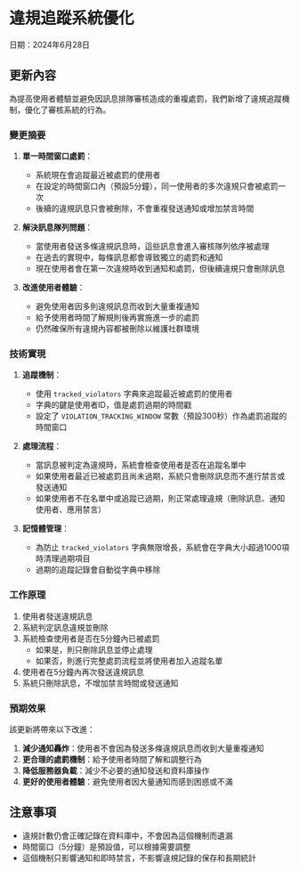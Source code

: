 # 違規追蹤系統優化

日期：2024年6月28日

## 更新內容

為提高使用者體驗並避免因訊息排隊審核造成的重複處罰，我們新增了違規追蹤機制，優化了審核系統的行為。

### 變更摘要

1. **單一時間窗口處罰**：
   - 系統現在會追蹤最近被處罰的使用者
   - 在設定的時間窗口內（預設5分鐘），同一使用者的多次違規只會被處罰一次
   - 後續的違規訊息只會被刪除，不會重複發送通知或增加禁言時間

2. **解決訊息隊列問題**：
   - 當使用者發送多條違規訊息時，這些訊息會進入審核隊列依序被處理
   - 在過去的實現中，每條訊息都會導致獨立的處罰和通知
   - 現在使用者會在第一次違規時收到通知和處罰，但後續違規只會刪除訊息

3. **改進使用者體驗**：
   - 避免使用者因多則違規訊息而收到大量重複通知
   - 給予使用者時間了解規則後再實施進一步的處罰
   - 仍然確保所有違規內容都被刪除以維護社群環境

### 技術實現

1. **追蹤機制**：
   - 使用 `tracked_violators` 字典來追蹤最近被處罰的使用者
   - 字典的鍵是使用者ID，值是處罰過期的時間戳
   - 設定了 `VIOLATION_TRACKING_WINDOW` 常數（預設300秒）作為處罰追蹤的時間窗口

2. **處理流程**：
   - 當訊息被判定為違規時，系統會檢查使用者是否在追蹤名單中
   - 如果使用者最近已被處罰且尚未過期，系統只會刪除訊息而不進行禁言或發送通知
   - 如果使用者不在名單中或追蹤已過期，則正常處理違規（刪除訊息、通知使用者、應用禁言）

3. **記憶體管理**：
   - 為防止 `tracked_violators` 字典無限增長，系統會在字典大小超過1000項時清理過期項目
   - 過期的追蹤記錄會自動從字典中移除

### 工作原理

1. 使用者發送違規訊息
2. 系統判定訊息違規並刪除
3. 系統檢查使用者是否在5分鐘內已被處罰
   - 如果是，則只刪除訊息並停止處理
   - 如果否，則進行完整處罰流程並將使用者加入追蹤名單
4. 使用者在5分鐘內再次發送違規訊息
5. 系統只刪除訊息，不增加禁言時間或發送通知

### 預期效果

該更新將帶來以下改進：

1. **減少通知轟炸**：使用者不會因為發送多條違規訊息而收到大量重複通知
2. **更合理的處罰機制**：給予使用者時間了解和調整行為
3. **降低服務器負載**：減少不必要的通知發送和資料庫操作
4. **更好的使用者體驗**：避免使用者因大量通知而感到困惑或不滿

## 注意事項

- 違規計數仍會正確記錄在資料庫中，不會因為這個機制而遺漏
- 時間窗口（5分鐘）是預設值，可以根據需要調整
- 這個機制只影響通知和即時禁言，不影響違規記錄的保存和長期統計 
